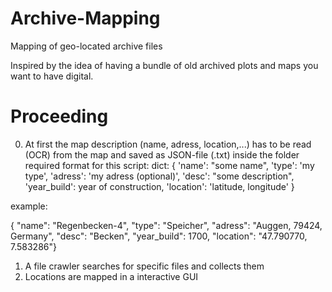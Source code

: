 # Archive-Mapping
Mapping of geo-located archive files

Inspired by the idea of having a bundle of old archived plots and maps you want to have digital.

# Proceeding
0. At first the map description (name, adress, location,...) has to be read (OCR) from the map and saved as JSON-file (.txt) inside the folder
required format for this script:
dict:
{
  'name': "some name",
  'type': 'my type',
  'adress': 'my adress (optional)',
  'desc': "some description",
  'year_build': year of construction,
  'location': 'latitude, longitude'
}

example:

{
  "name": "Regenbecken-4",
  "type": "Speicher",
  "adress": "Auggen, 79424, Germany",
  "desc": "Becken",
  "year_build": 1700,
  "location": "47.790770, 7.583286"}


1. A file crawler searches for specific files and collects them
2. Locations are mapped in a interactive GUI
